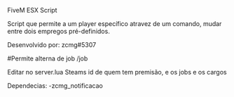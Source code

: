 FiveM ESX Script

Script que permite a um player específico atravez de um comando, mudar entre dois empregos pré-definidos.

Desenvolvido por: zcmg#5307

#Permite alterna de job
/job

Editar no server.lua Steams id de quem tem premisão, e os jobs e os cargos

Dependecias:
-zcmg_notificacao
